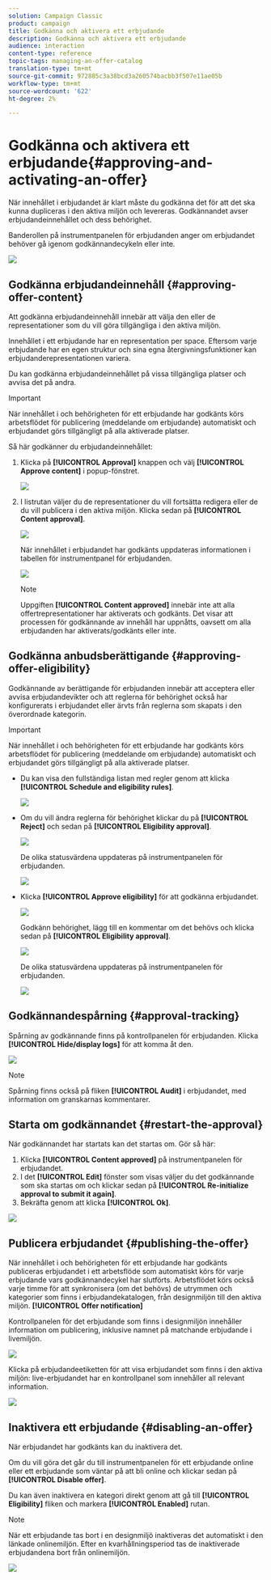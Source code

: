 ```yaml
---
solution: Campaign Classic
product: campaign
title: Godkänna och aktivera ett erbjudande
description: Godkänna och aktivera ett erbjudande
audience: interaction
content-type: reference
topic-tags: managing-an-offer-catalog
translation-type: tm+mt
source-git-commit: 972885c3a38bcd3a260574bacbb3f507e11ae05b
workflow-type: tm+mt
source-wordcount: '622'
ht-degree: 2%

---
```



# Godkänna och aktivera ett erbjudande{#approving-and-activating-an-offer}

När innehållet i erbjudandet är klart måste du godkänna det för att det ska kunna dupliceras i den aktiva miljön och levereras. Godkännandet avser erbjudandeinnehållet och dess behörighet.

Banderollen på instrumentpanelen för erbjudanden anger om erbjudandet behöver gå igenom godkännandecykeln eller inte.

![](assets/offer_validate_001.png)

## Godkänna erbjudandeinnehåll {#approving-offer-content}

Att godkänna erbjudandeinnehåll innebär att välja den eller de representationer som du vill göra tillgängliga i den aktiva miljön.

Innehållet i ett erbjudande har en representation per space. Eftersom varje erbjudande har en egen struktur och sina egna återgivningsfunktioner kan erbjudanderepresentationen variera.

Du kan godkänna erbjudandeinnehållet på vissa tillgängliga platser och avvisa det på andra.

>[!IMPORTANT]
>
>När innehållet i och behörigheten för ett erbjudande har godkänts körs arbetsflödet för publicering (meddelande om erbjudande) automatiskt och erbjudandet görs tillgängligt på alla aktiverade platser.

Så här godkänner du erbjudandeinnehållet:

1. Klicka på **[!UICONTROL Approval]** knappen och välj **[!UICONTROL Approve content]** i popup-fönstret.

   ![](assets/offer_validate_002.png)

1. I listrutan väljer du de representationer du vill fortsätta redigera eller de du vill publicera i den aktiva miljön. Klicka sedan på **[!UICONTROL Content approval]**.

   ![](assets/offer_validate_003.png)

   När innehållet i erbjudandet har godkänts uppdateras informationen i tabellen för instrumentpanel för erbjudanden.

   ![](assets/offer_validate_004.png)

   >[!NOTE]
   >
   >Uppgiften **[!UICONTROL Content approved]** innebär inte att alla offertrepresentationer har aktiverats och godkänts. Det visar att processen för godkännande av innehåll har uppnåtts, oavsett om alla erbjudanden har aktiverats/godkänts eller inte.

## Godkänna anbudsberättigande {#approving-offer-eligibility}

Godkännande av berättigande för erbjudanden innebär att acceptera eller avvisa erbjudandevikter och att reglerna för behörighet också har konfigurerats i erbjudandet eller ärvts från reglerna som skapats i den överordnade kategorin.

>[!IMPORTANT]
>
>När innehållet i och behörigheten för ett erbjudande har godkänts körs arbetsflödet för publicering (meddelande om erbjudande) automatiskt och erbjudandet görs tillgängligt på alla aktiverade platser.

* Du kan visa den fullständiga listan med regler genom att klicka **[!UICONTROL Schedule and eligibility rules]**.

   ![](assets/offer_validate_005.png)

* Om du vill ändra reglerna för behörighet klickar du på **[!UICONTROL Reject]** och sedan på **[!UICONTROL Eligibility approval]**.

   ![](assets/offer_validate_007.png)

   De olika statusvärdena uppdateras på instrumentpanelen för erbjudanden.

   ![](assets/offer_validate_006.png)

* Klicka **[!UICONTROL Approve eligibility]** för att godkänna erbjudandet.

   ![](assets/offer_validate_008.png)

   Godkänn behörighet, lägg till en kommentar om det behövs och klicka sedan på **[!UICONTROL Eligibility approval]**.

   ![](assets/offer_validate_009.png)

   De olika statusvärdena uppdateras på instrumentpanelen för erbjudanden.

   ![](assets/offer_validate_010.png)

## Godkännandespårning {#approval-tracking}

Spårning av godkännande finns på kontrollpanelen för erbjudanden. Klicka **[!UICONTROL Hide/display logs]** för att komma åt den.

![](assets/offer_validate_012.png)

>[!NOTE]
>
>Spårning finns också på fliken **[!UICONTROL Audit]** i erbjudandet, med information om granskarnas kommentarer.

## Starta om godkännandet {#restart-the-approval}

När godkännandet har startats kan det startas om. Gör så här:

1. Klicka **[!UICONTROL Content approved]** på instrumentpanelen för erbjudandet.
1. I det **[!UICONTROL Edit]** fönster som visas väljer du det godkännande som ska startas om och klickar sedan på **[!UICONTROL Re-initialize approval to submit it again]**.
1. Bekräfta genom att klicka **[!UICONTROL Ok]**.

![](assets/offer_validate_013.png)

## Publicera erbjudandet {#publishing-the-offer}

När innehållet i och behörigheten för ett erbjudande har godkänts publiceras erbjudandet i ett arbetsflöde som automatiskt körs för varje erbjudande vars godkännandecykel har slutförts. Arbetsflödet körs också varje timme för att synkronisera (om det behövs) de utrymmen och kategorier som finns i erbjudandekatalogen, från designmiljön till den aktiva miljön. **[!UICONTROL Offer notification]**

Kontrollpanelen för det erbjudande som finns i designmiljön innehåller information om publicering, inklusive namnet på matchande erbjudande i livemiljön.

![](assets/offer_golive_001.png)

Klicka på erbjudandeetiketten för att visa erbjudandet som finns i den aktiva miljön: live-erbjudandet har en kontrollpanel som innehåller all relevant information.

![](assets/offer_golive_002.png)

## Inaktivera ett erbjudande {#disabling-an-offer}

När erbjudandet har godkänts kan du inaktivera det.

Om du vill göra det går du till instrumentpanelen för ett erbjudande online eller ett erbjudande som väntar på att bli online och klickar sedan på **[!UICONTROL Disable offer]**.

Du kan även inaktivera en kategori direkt genom att gå till **[!UICONTROL Eligibility]** fliken och markera **[!UICONTROL Enabled]** rutan.

>[!NOTE]
>
>När ett erbjudande tas bort i en designmiljö inaktiveras det automatiskt i den länkade onlinemiljön. Efter en kvarhållningsperiod tas de inaktiverade erbjudandena bort från onlinemiljön.

![](assets/offer_preview_deactivate.png)

